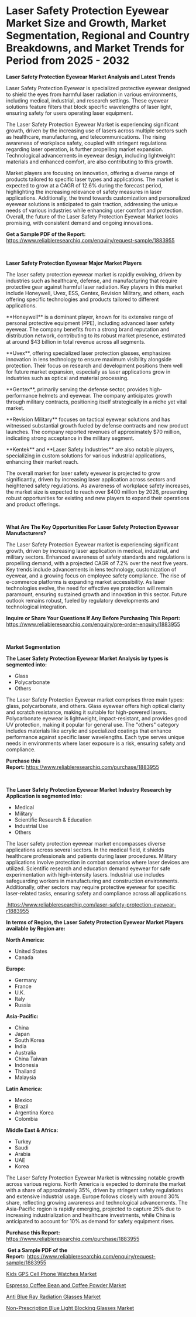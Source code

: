 <p><h1>Laser Safety Protection Eyewear Market Size and Growth, Market Segmentation, Regional and Country Breakdowns, and Market Trends for Period from 2025 -  2032</h1></p><p><strong>Laser Safety Protection Eyewear Market Analysis and Latest Trends</strong></p>
<p><p>Laser Safety Protection Eyewear is specialized protective eyewear designed to shield the eyes from harmful laser radiation in various environments, including medical, industrial, and research settings. These eyewear solutions feature filters that block specific wavelengths of laser light, ensuring safety for users operating laser equipment.</p><p>The Laser Safety Protection Eyewear Market is experiencing significant growth, driven by the increasing use of lasers across multiple sectors such as healthcare, manufacturing, and telecommunications. The rising awareness of workplace safety, coupled with stringent regulations regarding laser operation, is further propelling market expansion. Technological advancements in eyewear design, including lightweight materials and enhanced comfort, are also contributing to this growth.</p><p>Market players are focusing on innovation, offering a diverse range of products tailored to specific laser types and applications. The market is expected to grow at a CAGR of 12.6% during the forecast period, highlighting the increasing relevance of safety measures in laser applications. Additionally, the trend towards customization and personalized eyewear solutions is anticipated to gain traction, addressing the unique needs of various industries while enhancing user comfort and protection. Overall, the future of the Laser Safety Protection Eyewear Market looks promising, with consistent demand and ongoing innovations.</p></p>
<p><strong>Get a Sample PDF of the Report:&nbsp;</strong> <a href="https://www.reliableresearchiq.com/enquiry/request-sample/1883955?utm_campaign=103&utm_medium=2&utm_source=Github&utm_content=ia&utm_term=10022025&utm_id=laser-safety-protection-eyewear">https://www.reliableresearchiq.com/enquiry/request-sample/1883955</a></p>
<p>&nbsp;</p>
<p><strong>Laser Safety Protection Eyewear Major Market Players</strong></p>
<p><p>The laser safety protection eyewear market is rapidly evolving, driven by industries such as healthcare, defense, and manufacturing that require protective gear against harmful laser radiation. Key players in this market include Honeywell, Uvex, ESS, Gentex, Revision Military, and others, each offering specific technologies and products tailored to different applications.</p><p>**Honeywell** is a dominant player, known for its extensive range of personal protective equipment (PPE), including advanced laser safety eyewear. The company benefits from a strong brand reputation and distribution network, contributing to its robust market presence, estimated at around $43 billion in total revenue across all segments.</p><p>**Uvex**, offering specialized laser protection glasses, emphasizes innovation in lens technology to ensure maximum visibility alongside protection. Their focus on research and development positions them well for future market expansion, especially as laser applications grow in industries such as optical and material processing.</p><p>**Gentex**, primarily serving the defense sector, provides high-performance helmets and eyewear. The company anticipates growth through military contracts, positioning itself strategically in a niche yet vital market.</p><p>**Revision Military** focuses on tactical eyewear solutions and has witnessed substantial growth fueled by defense contracts and new product launches. The company reported revenues of approximately $70 million, indicating strong acceptance in the military segment.</p><p>**Kentek** and **Laser Safety Industries** are also notable players, specializing in custom solutions for various industrial applications, enhancing their market reach.</p><p>The overall market for laser safety eyewear is projected to grow significantly, driven by increasing laser application across sectors and heightened safety regulations. As awareness of workplace safety increases, the market size is expected to reach over $400 million by 2026, presenting robust opportunities for existing and new players to expand their operations and product offerings.</p></p>
<p>&nbsp;</p>
<p><strong>What Are The Key Opportunities For Laser Safety Protection Eyewear Manufacturers?</strong></p>
<p><p>The Laser Safety Protection Eyewear market is experiencing significant growth, driven by increasing laser application in medical, industrial, and military sectors. Enhanced awareness of safety standards and regulations is propelling demand, with a projected CAGR of 7.2% over the next five years. Key trends include advancements in lens technology, customization of eyewear, and a growing focus on employee safety compliance. The rise of e-commerce platforms is expanding market accessibility. As laser technologies evolve, the need for effective eye protection will remain paramount, ensuring sustained growth and innovation in this sector. Future outlook remains robust, fueled by regulatory developments and technological integration.</p></p>
<p><strong>Inquire or Share Your Questions If Any Before Purchasing This Report:</strong> <a href="https://www.reliableresearchiq.com/enquiry/pre-order-enquiry/1883955?utm_campaign=103&utm_medium=2&utm_source=Github&utm_content=ia&utm_term=10022025&utm_id=laser-safety-protection-eyewear">https://www.reliableresearchiq.com/enquiry/pre-order-enquiry/1883955</a></p>
<p>&nbsp;</p>
<p><strong>Market Segmentation</strong></p>
<p><strong>The Laser Safety Protection Eyewear Market Analysis by types is segmented into:</strong></p>
<p><ul><li>Glass</li><li>Polycarbonate</li><li>Others</li></ul></p>
<p><p>The Laser Safety Protection Eyewear market comprises three main types: glass, polycarbonate, and others. Glass eyewear offers high optical clarity and scratch resistance, making it suitable for high-powered lasers. Polycarbonate eyewear is lightweight, impact-resistant, and provides good UV protection, making it popular for general use. The "others" category includes materials like acrylic and specialized coatings that enhance performance against specific laser wavelengths. Each type serves unique needs in environments where laser exposure is a risk, ensuring safety and compliance.</p></p>
<p><strong>Purchase this Report:&nbsp;</strong><a href="https://www.reliableresearchiq.com/purchase/1883955?utm_campaign=103&utm_medium=2&utm_source=Github&utm_content=ia&utm_term=10022025&utm_id=laser-safety-protection-eyewear">https://www.reliableresearchiq.com/purchase/1883955</a></p>
<p>&nbsp;</p>
<p><strong>The Laser Safety Protection Eyewear Market Industry Research by Application is segmented into:</strong></p>
<p><ul><li>Medical</li><li>Military</li><li>Scientific Research & Education</li><li>Industrial Use</li><li>Others</li></ul></p>
<p><p>The laser safety protection eyewear market encompasses diverse applications across several sectors. In the medical field, it shields healthcare professionals and patients during laser procedures. Military applications involve protection in combat scenarios where laser devices are utilized. Scientific research and education demand eyewear for safe experimentation with high-intensity lasers. Industrial use includes safeguarding workers in manufacturing and construction environments. Additionally, other sectors may require protective eyewear for specific laser-related tasks, ensuring safety and compliance across all applications.</p></p>
<p><a href="https://www.reliableresearchiq.com/laser-safety-protection-eyewear-r1883955?utm_campaign=103&utm_medium=2&utm_source=Github&utm_content=ia&utm_term=10022025&utm_id=laser-safety-protection-eyewear">&nbsp;https://www.reliableresearchiq.com/laser-safety-protection-eyewear-r1883955</a></p>
<p><strong>In terms of Region, the Laser Safety Protection Eyewear Market Players available by Region are:</strong></p>
<p>
    <p> <strong> North America: </strong>
        <ul>
            <li>United States</li>
            <li>Canada</li>
        </ul>
        </p> 
    <p> <strong> Europe: </strong>
        <ul>
            <li>Germany</li>
            <li>France</li>
            <li>U.K.</li>
            <li>Italy</li>
            <li>Russia</li>
        </ul>
        </p> 
    <p> <strong> Asia-Pacific: </strong>
        <ul>
            <li>China</li>
            <li>Japan</li>
            <li>South Korea</li>
            <li>India</li>
            <li>Australia</li>
            <li>China Taiwan</li>
            <li>Indonesia</li>
            <li>Thailand</li>
            <li>Malaysia</li>
        </ul>
        </p> 
    <p> <strong> Latin America: </strong>
        <ul>
            <li>Mexico</li>
            <li>Brazil</li>
            <li>Argentina Korea</li>
            <li>Colombia</li>
        </ul>
        </p> 
    <p> <strong> Middle East & Africa: </strong>
        <ul>
            <li>Turkey</li>
            <li>Saudi</li>
            <li>Arabia</li>
            <li>UAE</li>
            <li>Korea</li>
        </ul>
    </p>
    </p>
<p><p>The Laser Safety Protection Eyewear Market is witnessing notable growth across various regions. North America is expected to dominate the market with a share of approximately 35%, driven by stringent safety regulations and extensive industrial usage. Europe follows closely with around 30% share, reflecting growing awareness and technological advancements. The Asia-Pacific region is rapidly emerging, projected to capture 25% due to increasing industrialization and healthcare investments, while China is anticipated to account for 10% as demand for safety equipment rises.</p></p>
<p><strong>Purchase this Report: </strong><a href="https://www.reliableresearchiq.com/purchase/1883955?utm_campaign=103&utm_medium=2&utm_source=Github&utm_content=ia&utm_term=10022025&utm_id=laser-safety-protection-eyewear">https://www.reliableresearchiq.com/purchase/1883955</a></p>
<p>&nbsp;<strong>Get a Sample PDF of the Report:&nbsp;&nbsp;</strong><a href="https://www.reliableresearchiq.com/enquiry/request-sample/1883955?utm_campaign=103&utm_medium=2&utm_source=Github&utm_content=ia&utm_term=10022025&utm_id=laser-safety-protection-eyewear">https://www.reliableresearchiq.com/enquiry/request-sample/1883955</a></p>
<p><strong></strong></p>
<p><p><a href="https://github.com/huelarnzeba29/Market-Research-Report-List-1/blob/main/kids-gps-cell-phone-watches-market.md?utm_campaign=103&utm_medium=2&utm_source=Github&utm_content=ia&utm_term=10022025&utm_id=laser-safety-protection-eyewear">Kids GPS Cell Phone Watches Market</a></p><p><a href="https://github.com/gadhoknen/Market-Research-Report-List-1/blob/main/espresso-coffee-bean-and-coffee-powder-market.md?utm_campaign=103&utm_medium=2&utm_source=Github&utm_content=ia&utm_term=10022025&utm_id=laser-safety-protection-eyewear">Espresso Coffee Bean and Coffee Powder Market</a></p><p><a href="https://github.com/ypumgtoivo/Market-Research-Report-List-1/blob/main/anti-blue-ray-radiation-glasses-market.md?utm_campaign=103&utm_medium=2&utm_source=Github&utm_content=ia&utm_term=10022025&utm_id=laser-safety-protection-eyewear">Anti Blue Ray Radiation Glasses Market</a></p><p><a href="https://github.com/theriiawande/Market-Research-Report-List-1/blob/main/non-prescription-blue-light-blocking-glasses-market.md?utm_campaign=103&utm_medium=2&utm_source=Github&utm_content=ia&utm_term=10022025&utm_id=laser-safety-protection-eyewear">Non-Prescription Blue Light Blocking Glasses Market</a></p></p>